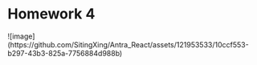 <h1>Homework 4</h1>
![image](https://github.com/SitingXing/Antra_React/assets/121953533/10ccf553-b297-43b3-825a-7756884d988b)
